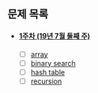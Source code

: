 ## 문제 목록
 - #### [1주차 (19년 7월 둘째 주)](https://github.com/luna-young/LearnAlgorithm/blob/master/문제풀이/190707.md)
    - [ ] [array](https://leetcode.com/problems/two-sum/description/)
    - [ ] [binary search](https://leetcode.com/problems/remove-duplicates-from-sorted-array/description/)
    - [ ] [hash table](https://leetcode.com/problems/single-number/description/)
    - [ ] [recursion](https://www.acmicpc.net/problem/1074)
